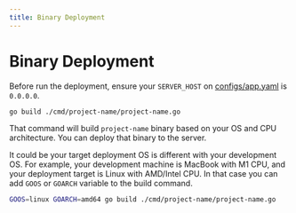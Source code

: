 ```yaml
---
title: Binary Deployment
---
```


# Binary Deployment

Before run the deployment, ensure your `SERVER_HOST`
on [configs/app.yaml](/docs/config) is `0.0.0.0`.

```sh
go build ./cmd/project-name/project-name.go
```

That command will build `project-name` binary based on your OS and CPU architecture.
You can deploy that binary to the server.

It could be your target deployment OS is different with your development OS.
For example, your development machine is MacBook with M1 CPU, and your deployment target is
Linux with AMD/Intel CPU. In that case you can add `GOOS` or `GOARCH` variable to
the build command.

```sh
GOOS=linux GOARCH=amd64 go build ./cmd/project-name/project-name.go
```
